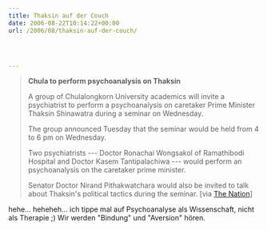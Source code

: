 ```yaml
---
title: Thaksin auf der Couch
date: 2006-08-22T10:14:22+00:00
url: /2006/08/thaksin-auf-der-couch/




---
```





> **Chula to perform psychoanalysis on Thaksin**
>
> A group of Chulalongkorn University academics will invite a psychiatrist to perform a psychoanalysis on caretaker Prime Minister Thaksin Shinawatra during a seminar on Wednesday.
>
> The group announced Tuesday that the seminar would be held from 4 to 6 pm on Wednesday.
>
> Two psychiatrists --- Doctor Ronachai Wongsakol of Ramathibodi Hospital and Doctor Kasem Tantipalachiwa --- would perform an psychoanalysis on the caretaker prime minister.
>
> Senator Doctor Nirand Pithakwatchara would also be invited to talk about Thaksin's political tactics during the seminar. [via [The Nation][1]]

hehe... heheheh... ich tippe mal auf Psychoanalyse als Wissenschaft, nicht als Therapie ;) Wir werden "Bindung" und "Aversion" hören.

 [1]: http://www.nationmultimedia.com/breakingnews/read.php?newsid=30011700
